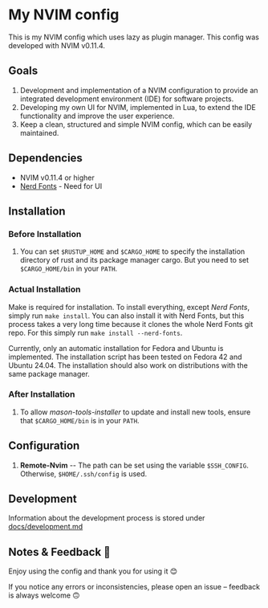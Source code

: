 # My NVIM config

This is my NVIM config which uses lazy as plugin manager. This config was
developed with NVIM v0.11.4.

## Goals

1. Development and implementation of a NVIM configuration to provide an
   integrated development environment (IDE) for software projects.
2. Developing my own UI for NVIM, implemented in Lua, to extend the
   IDE functionality and improve the user experience.
3. Keep a clean, structured and simple NVIM config, which can be easily
   maintained.

## Dependencies

- NVIM v0.11.4 or higher
- [Nerd Fonts](https://github.com/ryanoasis/nerd-fonts) - Need for UI

## Installation

### Before Installation

1. You can set `$RUSTUP_HOME` and `$CARGO_HOME` to specify the installation
   directory of rust and its package manager cargo. But you need to set
   `$CARGO_HOME/bin` in your `PATH`.

### Actual Installation

Make is required for installation. To install everything, except *Nerd Fonts*,
simply run `make install`. You can also install it with Nerd Fonts, but this
process takes a very long time because it clones the whole Nerd Fonts git repo.
For this simply run `make install --nerd-fonts`.

Currently, only an automatic installation for Fedora and Ubuntu is implemented.
The installation script has been tested on Fedora 42 and Ubuntu 24.04. The
installation should also work on distributions with the same package manager.

### After Installation

1. To allow *mason-tools-installer* to update and install new tools, ensure that
   `$CARGO_HOME/bin` is in your `PATH`.

## Configuration

1. **Remote-Nvim** -- The path can be set using the variable `$SSH_CONFIG`.
   Otherwise, `$HOME/.ssh/config` is used.

## Development

Information about the development process is stored under [docs/development.md](docs/development.md)

## Notes & Feedback 🎉

Enjoy using the config and thank you for using it 😊

If you notice any errors or inconsistencies, please open an issue – feedback
is always welcome 🙃
